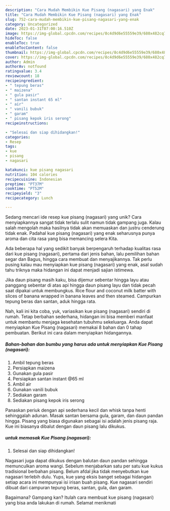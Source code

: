 ```yaml
---
description: "Cara Mudah Membikin Kue Pisang (nagasari) yang Enak"
title: "Cara Mudah Membikin Kue Pisang (nagasari) yang Enak"
slug: 752-cara-mudah-membikin-kue-pisang-nagasari-yang-enak
category: Uncategorized
date: 2023-01-31T07:00:16.510Z
image: https://img-global.cpcdn.com/recipes/8c4d9d6e55559e39/680x482cq70/kue-pisang-nagasari-foto-resep-utama.jpg
hideToc: false
enableToc: true
enableTocContent: false
thumbnail: https://img-global.cpcdn.com/recipes/8c4d9d6e55559e39/680x482cq70/kue-pisang-nagasari-foto-resep-utama.jpg
cover: https://img-global.cpcdn.com/recipes/8c4d9d6e55559e39/680x482cq70/kue-pisang-nagasari-foto-resep-utama.jpg
author: Admin
authorAv: notfound
ratingvalue: 3.4
reviewcount: 18
recipeingredient:
- " tepung beras"
- " maizena"
- " gula pasir"
- " santan instant 65 ml"
- " air"
- " vanili bubuk"
- " garam"
- " pisang kepok iris serong"
recipeinstructions:

- "Selesai dan siap dihidangkan!"
categories:
- Resep
tags:
- kue
- pisang
- nagasari

katakunci: kue pisang nagasari 
nutrition: 104 calories
recipecuisine: Indonesian
preptime: "PT37M"
cooktime: "PT52M"
recipeyield: "3"
recipecategory: Lunch

---
```





Sedang mencari ide resep kue pisang (nagasari) yang unik? Cara menyiapkannya sangat tidak terlalu sulit namun tidak gampang juga. Kalau salah mengolah maka hasilnya tidak akan memuaskan dan justru cenderung tidak enak. Padahal kue pisang (nagasari) yang enak seharusnya punya aroma dan cita rasa yang bisa memancing selera Kita.





Ada beberapa hal yang sedikit banyak berpengaruh terhadap kualitas rasa dari kue pisang (nagasari), pertama dari jenis bahan, lalu pemilihan bahan segar dan Bagus, hingga cara membuat dan menyajikannya. Tak perlu pusing kalau mau menyiapkan kue pisang (nagasari) yang enak,      asal sudah tahu triknya maka hidangan ini dapat menjadi sajian istimewa.














Jika daun pisang masih kaku, bisa dijemur sebentar hingga layu atau panggang sebentar di atas api hingga daun pisang layu dan tidak pecah saat dipakai untuk membungkus. Rice flour and coconut milk batter with slices of banana wrapped in banana leaves and then steamed. Campurkan tepung beras dan santan, aduk hingga rata.






Nah, kali ini kita coba, yuk, variasikan kue pisang (nagasari) sendiri di rumah. Tetap berbahan sederhana, hidangan ini bisa memberi manfaat untuk membantu menjaga kesehatan tubuhmu sekeluarga. Anda dapat menyiapkan Kue Pisang (nagasari) memakai 8 bahan dan 0 tahap pembuatan. Berikut ini cara dalam menyiapkan hidangannya.

<!--inarticleads1-->

##### Bahan-bahan dan bumbu yang harus ada untuk menyiapkan Kue Pisang (nagasari):

1. Ambil  tepung beras
1. Persiapkan  maizena
1. Gunakan  gula pasir
1. Persiapkan  santan instant @65 ml
1. Ambil  air
1. Gunakan  vanili bubuk
1. Sediakan  garam
1. Sediakan  pisang kepok iris serong


Panaskan periuk dengan api sederhana kecil dan whisk tanpa henti sehinggalah adunan. Masak santan bersama gula, garam, dan daun pandan hingga. Pisang yang biasa digunakan sebagai isi adalah jenis pisang raja. Kue ini biasanya dibalut dengan daun pisang lalu dikukus. 

<!--inarticleads2-->

#####  untuk memasak Kue Pisang (nagasari):


1. Selesai dan siap dihidangkan!

Nagasari juga dapat dikukus dengan balutan daun pandan sehingga memunculkan aroma wangi. Sebelum menjabarkan satu per satu kue kukus tradisional berbahan pisang. Belum afdal jika tidak menyebutkan kue nagasari terlebih dulu. Yups, kue yang eksis banget sebagai hidangan setiap acara ini mempunyai isi irisan buah pisang. Kue nagasari sendiri dibuat dari campuran tepung beras, santan, gula, dan garam. 

Bagaimana? Gampang kan? Itulah cara membuat kue pisang (nagasari) yang bisa anda lakukan di rumah. Selamat menikmati
